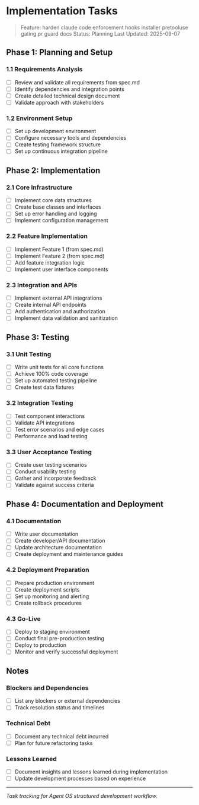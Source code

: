 # Implementation Tasks

> Feature: harden claude code enforcement hooks installer pretooluse gating pr guard docs 
> Status: Planning
> Last Updated: 2025-09-07

## Phase 1: Planning and Setup

### 1.1 Requirements Analysis
- [ ] Review and validate all requirements from spec.md
- [ ] Identify dependencies and integration points
- [ ] Create detailed technical design document
- [ ] Validate approach with stakeholders

### 1.2 Environment Setup
- [ ] Set up development environment
- [ ] Configure necessary tools and dependencies
- [ ] Create testing framework structure
- [ ] Set up continuous integration pipeline

## Phase 2: Implementation

### 2.1 Core Infrastructure
- [ ] Implement core data structures
- [ ] Create base classes and interfaces
- [ ] Set up error handling and logging
- [ ] Implement configuration management

### 2.2 Feature Implementation
- [ ] Implement Feature 1 (from spec.md)
- [ ] Implement Feature 2 (from spec.md)
- [ ] Add feature integration logic
- [ ] Implement user interface components

### 2.3 Integration and APIs
- [ ] Implement external API integrations
- [ ] Create internal API endpoints
- [ ] Add authentication and authorization
- [ ] Implement data validation and sanitization

## Phase 3: Testing

### 3.1 Unit Testing
- [ ] Write unit tests for all core functions
- [ ] Achieve 100% code coverage
- [ ] Set up automated testing pipeline
- [ ] Create test data fixtures

### 3.2 Integration Testing
- [ ] Test component interactions
- [ ] Validate API integrations
- [ ] Test error scenarios and edge cases
- [ ] Performance and load testing

### 3.3 User Acceptance Testing
- [ ] Create user testing scenarios
- [ ] Conduct usability testing
- [ ] Gather and incorporate feedback
- [ ] Validate against success criteria

## Phase 4: Documentation and Deployment

### 4.1 Documentation
- [ ] Write user documentation
- [ ] Create developer/API documentation
- [ ] Update architecture documentation
- [ ] Create deployment and maintenance guides

### 4.2 Deployment Preparation
- [ ] Prepare production environment
- [ ] Create deployment scripts
- [ ] Set up monitoring and alerting
- [ ] Create rollback procedures

### 4.3 Go-Live
- [ ] Deploy to staging environment
- [ ] Conduct final pre-production testing
- [ ] Deploy to production
- [ ] Monitor and verify successful deployment

## Notes

### Blockers and Dependencies
- [ ] List any blockers or external dependencies
- [ ] Track resolution status and timelines

### Technical Debt
- [ ] Document any technical debt incurred
- [ ] Plan for future refactoring tasks

### Lessons Learned
- [ ] Document insights and lessons learned during implementation
- [ ] Update development processes based on experience

---

*Task tracking for Agent OS structured development workflow.*
